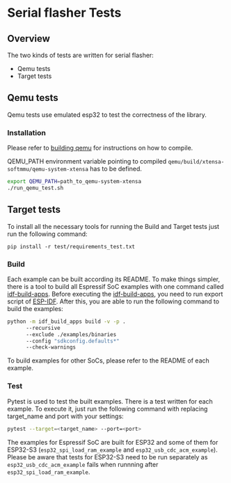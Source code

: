 # Serial flasher Tests

## Overview

The two kinds of tests are written for serial flasher:

* Qemu tests
* Target tests

## Qemu tests

Qemu tests use emulated esp32 to test the correctness of the library.

### Installation

Please refer to [building qemu](https://github.com/espressif/qemu) for instructions on how to compile.

QEMU_PATH environment variable pointing to compiled `qemu/build/xtensa-softmmu/qemu-system-xtensa` has to be defined.

```bash
export QEMU_PATH=path_to_qemu-system-xtensa
./run_qemu_test.sh
```

## Target tests

To install all the necessary tools for running the Build and Target tests just run the following command:

```pip install -r test/requirements_test.txt```

### Build

Each example can be built according its README. To make things simpler, there is a tool to build all Espressif SoC examples with one command called [idf-build-apps](https://docs.espressif.com/projects/idf-build-apps/en/latest/). Before executing the [idf-build-apps](https://docs.espressif.com/projects/idf-build-apps/en/latest/), you need to run export script of [ESP-IDF](https://docs.espressif.com/projects/esp-idf/en/stable/esp32/get-started/index.html). After this, you are able to run the following command to build the examples:

```bash
python -m idf_build_apps build -v -p .
      --recursive
      --exclude ./examples/binaries
      --config "sdkconfig.defaults*"
      --check-warnings
```

To build examples for other SoCs, please refer to the README of each example.

### Test

Pytest is used to test the built examples. There is a test written for each example. To execute it, just run the following command with replacing target_name and port with your settings:

```bash
pytest --target=<target_name> --port=<port>
```

The examples for Espressif SoC are built for ESP32 and some of them for ESP32-S3 (`esp32_spi_load_ram_example` and `esp32_usb_cdc_acm_example`). Please be aware that tests for ESP32-S3 need to be run separately as `esp32_usb_cdc_acm_example` fails when runnning after `esp32_spi_load_ram_example`.
